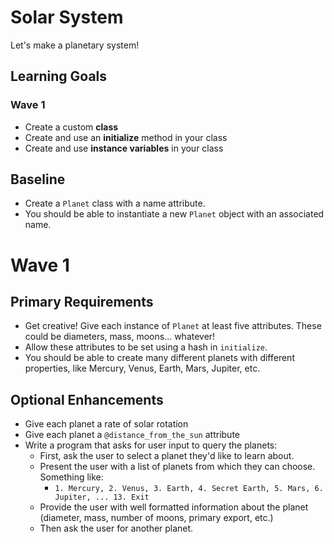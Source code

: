 # Solar System
Let's make a planetary system!

## Learning Goals
### Wave 1
- Create a custom **class**
- Create and use an **initialize** method in your class
- Create and use **instance variables** in your class

<!-- 
### Wave 2
- Use an **array** to store a list of objects
- Create and use a **method**
-->

## Baseline
- Create a `Planet` class with a name attribute.
- You should be able to instantiate a new `Planet` object with an associated name.

# Wave 1
## Primary Requirements
- Get creative! Give each instance of `Planet` at least five attributes. These could be diameters, mass, moons... whatever!
- Allow these attributes to be set using a hash in `initialize`.
- You should be able to create many different planets with different properties, like Mercury, Venus, Earth, Mars, Jupiter, etc.

## Optional Enhancements
- Give each planet a rate of solar rotation
- Give each planet a `@distance_from_the_sun` attribute
- Write a program that asks for user input to query the planets:
  - First, ask the user to select a planet they'd like to learn about.
  - Present the user with a list of planets from which they can choose. Something like:
    - `1. Mercury, 2. Venus, 3. Earth, 4. Secret Earth, 5. Mars, 6. Jupiter, ... 13. Exit`
  - Provide the user with well formatted information about the planet (diameter, mass, number of moons, primary export, etc.)
  - Then ask the user for another planet.

<!-- 
# Wave 2
## Primary Requirements
- Create a `SolarSystem` class that has an attribute `planets` that has zero to many `Planet` instances. There are a few different options for how to associate the planets with your solar system:
    - Create a method that adds a single planet to a solar system
    - Create a method that adds a list of planets to an existing list of planets

## Optional Enhancements
- Ensure that the each planet has a `@distance_from_the_sun` attribute. Using this data, add a method to determine the distance from any other planet (assuming planets are in a straight line from the sun)
- Give your solar system a formation year (in earth years).
- Define a method that returns the local year of the planet based on it's rotation since the beginning of the solar system 
-->
